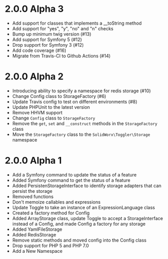 2.0.0 Alpha 3
=============

  * Add support for classes that implements a __toString method
  * Add support for "yes", "y", "no" and "n" checks
  * Bump up minimum twig version (#13)
  * Add support for Symfony 5 (#12)
  * Drop support for Symfony 3 (#12)
  * Add code coverage (#16)
  * Migrate from Travis-CI to Github Actions (#14)

2.0.0 Alpha 2
=============

  * Introducing ability to specify a namespace for redis storage (#10)
  * Change Config class to StorageFactory (#6)
  * Update Travis config to test on different environments (#8)
  * Update PHPUnit to the latest version
  * Remove HHVM support
  * Change `Config` class to `StorageFactory`
  * Remove the `get`, `set` and `__construct` methods in the `StorageFactory` class
  * Move the `StorageFactory` class to the `SolidWorx\Toggler\Storage` namespace

2.0.0 Alpha 1
=============

  * Add a Symfony command to update the status of a feature
  * Added Symfony command to get the status of a feature
  * Added PersistenStorageInterface to identify storage adapters that can persist the storage
  * Removed functions
  * Don't memoize callables and expressions
  * Update Toggle to take an instance of an ExpressionLanguage class
  * Created a factory method for Config
  * Added ArrayStorage class, update Toggle to accept a StorageInterface instead of a Config, and made Config a factory for any storage
  * Added YamlFileStorage
  * Added RedisStorage
  * Remove static methods and moved config into the Config class
  * Drop support for PHP 5 and PHP 7.0
  * Add a New Namespace
